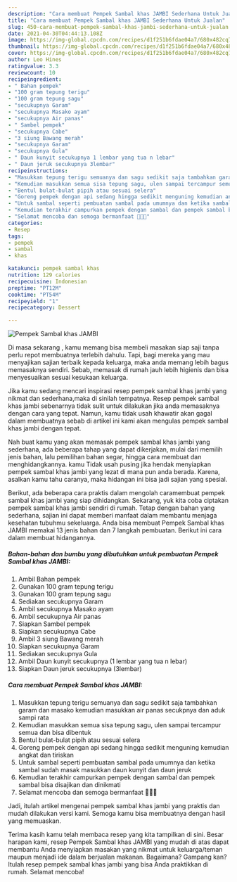 ```yaml
---
description: "Cara membuat Pempek Sambal khas JAMBI Sederhana Untuk Jualan"
title: "Cara membuat Pempek Sambal khas JAMBI Sederhana Untuk Jualan"
slug: 450-cara-membuat-pempek-sambal-khas-jambi-sederhana-untuk-jualan
date: 2021-04-30T04:44:13.108Z
image: https://img-global.cpcdn.com/recipes/d1f251b6fdae04a7/680x482cq70/pempek-sambal-khas-jambi-foto-resep-utama.jpg
thumbnail: https://img-global.cpcdn.com/recipes/d1f251b6fdae04a7/680x482cq70/pempek-sambal-khas-jambi-foto-resep-utama.jpg
cover: https://img-global.cpcdn.com/recipes/d1f251b6fdae04a7/680x482cq70/pempek-sambal-khas-jambi-foto-resep-utama.jpg
author: Leo Hines
ratingvalue: 3.3
reviewcount: 10
recipeingredient:
- " Bahan pempek"
- "100 gram tepung terigu"
- "100 gram tepung sagu"
- "secukupnya Garam"
- "secukupnya Masako ayam"
- "secukupnya Air panas"
- " Sambel pempek"
- "secukupnya Cabe"
- "3 siung Bawang merah"
- "secukupnya Garam"
- "secukupnya Gula"
- " Daun kunyit secukupnya 1 lembar yang tua n lebar"
- " Daun jeruk secukupnya 3lembar"
recipeinstructions:
- "Masukkan tepung terigu semuanya dan sagu sedikit saja tambahkan garam dan masako kemudian masukkan air panas secukpnya dan aduk sampi rata"
- "Kemudian masukkan semua sisa tepung sagu, ulen sampai tercampur semua dan bisa dibentuk"
- "Bentul bulat-bulat pipih atau sesuai selera"
- "Goreng pempek dengan api sedang hingga sedikit menguning kemudian angkat dan tiriskan"
- "Untuk sambal seperti pembuatan sambal pada umumnya dan ketika sambal sudah masak masukkan daun kunyit dan daun jeruk"
- "Kemudian terakhir campurkan pempek dengan sambal dan pempek sambal bisa disajikan dan dinikmati"
- "Selamat mencoba dan semoga bermanfaat 🥰🙏🏻"
categories:
- Resep
tags:
- pempek
- sambal
- khas

katakunci: pempek sambal khas 
nutrition: 129 calories
recipecuisine: Indonesian
preptime: "PT12M"
cooktime: "PT54M"
recipeyield: "1"
recipecategory: Dessert

---
```



![Pempek Sambal khas JAMBI](https://img-global.cpcdn.com/recipes/d1f251b6fdae04a7/680x482cq70/pempek-sambal-khas-jambi-foto-resep-utama.jpg)

Di masa  sekarang , kamu memang bisa membeli masakan siap saji tanpa perlu repot membuatnya terlebih dahulu. Tapi, bagi mereka yang mau menyajikan sajian terbaik kepada keluarga, maka anda memang lebih bagus memasaknya sendiri. Sebab, memasak di rumah jauh lebih higienis dan bisa menyesuaikan sesuai kesukaan keluarga.

Jika kamu sedang mencari inspirasi resep pempek sambal khas jambi yang nikmat dan sederhana,maka di sinilah tempatnya. Resep pempek sambal khas jambi  sebenarnya tidak sulit untuk dilakukan jika anda memasaknya dengan cara yang tepat. Namun, kamu tidak usah khawatir akan gagal dalam membuatnya 
sebab di artikel ini kami akan mengulas pempek sambal khas jambi dengan tepat.  



Nah buat kamu yang akan memasak pempek sambal khas jambi yang sederhana, ada beberapa tahap yang dapat dikerjakan, mulai dari memilih jenis bahan, lalu pemilihan bahan segar, hingga cara membuat dan menghidangkannya. kamu Tidak usah pusing jika hendak menyiapkan pempek sambal khas jambi yang lezat di mana pun anda berada. Karena, asalkan kamu  tahu caranya, maka hidangan ini bisa jadi sajian yang spesial.

Berikut, ada beberapa cara praktis  dalam mengolah caramembuat pempek sambal khas jambi yang siap dihidangkan. Sekarang, yuk kita coba ciptakan pempek sambal khas jambi sendiri di rumah. Tetap dengan bahan yang sederhana, sajian ini dapat memberi manfaat dalam membantu menjaga kesehatan tubuhmu sekeluarga. Anda bisa membuat Pempek Sambal khas JAMBI memakai 13 jenis bahan dan 7 langkah pembuatan. Berikut ini cara dalam membuat hidangannya.

<!--inarticleads1-->

##### Bahan-bahan dan bumbu yang dibutuhkan untuk pembuatan Pempek Sambal khas JAMBI:

1. Ambil  Bahan pempek
1. Gunakan 100 gram tepung terigu
1. Gunakan 100 gram tepung sagu
1. Sediakan secukupnya Garam
1. Ambil secukupnya Masako ayam
1. Ambil secukupnya Air panas
1. Siapkan  Sambel pempek
1. Siapkan secukupnya Cabe
1. Ambil 3 siung Bawang merah
1. Siapkan secukupnya Garam
1. Sediakan secukupnya Gula
1. Ambil  Daun kunyit secukupnya (1 lembar yang tua n lebar)
1. Siapkan  Daun jeruk secukupnya (3lembar)




<!--inarticleads2-->

##### Cara membuat Pempek Sambal khas JAMBI:

1. Masukkan tepung terigu semuanya dan sagu sedikit saja tambahkan garam dan masako kemudian masukkan air panas secukpnya dan aduk sampi rata
1. Kemudian masukkan semua sisa tepung sagu, ulen sampai tercampur semua dan bisa dibentuk
1. Bentul bulat-bulat pipih atau sesuai selera
1. Goreng pempek dengan api sedang hingga sedikit menguning kemudian angkat dan tiriskan
1. Untuk sambal seperti pembuatan sambal pada umumnya dan ketika sambal sudah masak masukkan daun kunyit dan daun jeruk
1. Kemudian terakhir campurkan pempek dengan sambal dan pempek sambal bisa disajikan dan dinikmati
1. Selamat mencoba dan semoga bermanfaat 🥰🙏🏻




Jadi, itulah artikel mengenai  pempek sambal khas jambi  yang praktis dan mudah dilakukan versi kami. Semoga kamu bisa membuatnya dengan hasil yang memuaskan. 

Terima kasih kamu telah membaca resep yang kita tampilkan di sini. Besar harapan kami, resep  Pempek Sambal khas JAMBI yang mudah di atas dapat membantu Anda menyiapkan masakan yang nikmat untuk keluarga/teman maupun menjadi ide dalam berjualan makanan. Bagaimana? Gampang kan? Itulah resep pempek sambal khas jambi yang bisa Anda praktikkan di rumah. Selamat mencoba!


